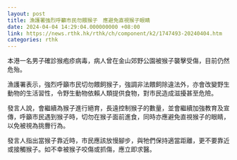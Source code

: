 ```yaml
---
layout: post
title: 漁護署強烈呼籲市民勿餵猴子　應避免直視猴子眼睛
date: 2024-04-04 14:29:04.000000000 +08:00
link: https://news.rthk.hk/rthk/ch/component/k2/1747493-20240404.htm
categories: rthk
---
```


本港一名男子確診猴疱疹病毒，病人曾在金山郊野公園被猴子襲擊受傷，目前仍然危殆。

漁護署表示，強烈呼籲市民切勿餵飼猴子，強調非法餵飼除違法外，亦會改變野生動物的生活習性，令野生動物依賴人類提供食物，對市民造成滋擾甚至危險。

發言人說，會繼續為猴子進行絕育，長遠控制猴子的數量，並會繼續加強教育及宣傳，呼籲市民遇到猴子時，切勿在猴子面前進食，同時亦應避免直視猴子的眼睛，以免被視為挑釁行為。

發言人指出當猴子靠近時，市民應該放慢腳步，與牠們保持適當距離，更不要靠近或接觸猴子。如不幸被猴子咬傷或抓傷，應立即求醫。
